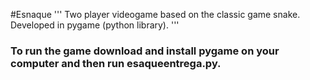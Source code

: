 #Esnaque
'''
Two player videogame based on the classic game snake. Developed in pygame (python library).
'''

### To run the game download and install pygame on your computer and then run esaqueentrega.py.
